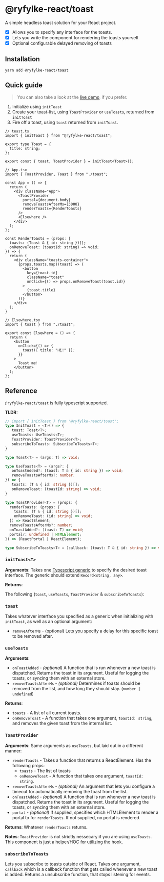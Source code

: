 # @ryfylke-react/toast

A simple headless toast solution for your React project.

- [x] Allows you to specify any interface for the toasts.
- [x] Lets you write the component for rendering the toasts yourself.
- [x] Optional configurable delayed removing of toasts

## Installation

```shell
yarn add @ryfylke-react/toast
```

## Quick guide

> You can also take a look at the [live demo](https://codesandbox.io/s/happy-orla-1hi1k0?file=/src/components/ToastProvider.tsx), if you prefer.

1. Initialize using `initToast`
2. Create your toast-list, using `ToastProvider` or `useToasts`, returned from `initToast`
3. Fire off a toast, using `toast` returned from `initToast`.

```tsx
// toast.ts
import { initToast } from "@ryfylke-react/toast";

export type Toast = {
  title: string;
};

export const { toast, ToastProvider } = initToast<Toast>();
```

```tsx
// App.tsx
import { ToastProvider, Toast } from "./toast";

const App = () => {
  return (
    <div className="App">
      <ToastProvider
        portal={document.body}
        removeToastsAfterMs={3000}
        renderToasts={RenderToasts}
      />
      <Elsewhere />
    </div>
  );
};

const RenderToasts = (props: {
  toasts: (Toast & { id: string })[];
  onRemoveToast: (toastId: string) => void;
}) => {
  return (
    <div className="toasts-container">
      {props.toasts.map((toast) => (
        <button
          key={toast.id}
          className="toast"
          onClick={() => props.onRemoveToast(toast.id)}
        >
          {toast.title}
        </button>
      ))}
    </div>
  );
}
```

```tsx
// Elsewhere.tsx
import { toast } from "./toast";

export const Elsewhere = () => {
  return (
    <button
      onClick={() => {
        toast({ title: "Hi!" });
      }}
    >
      Toast me!
    </button>
  );
};
```

## Reference

`@ryfylke-react/toast` is fully typescript supported. 

**TLDR:**

```typescript
// import { initToast } from "@ryfylke-react/toast";
type InitToast = <T>() => {
   toast: Toast<T>;
   useToasts: UseToasts<T>;
   ToastProvider: ToastProvider<T>;
   subscribeToToasts: SubscribeToToasts<T>;
}

type Toast<T> = (args: T) => void;

type UseToasts<T> = (args?: {
   onToastAdded?: (toast: T & { id: string }) => void;
   removeToastsAfterMs?: number;
}) => {
   toasts: (T & { id: string })[];
   onRemoveToast: (toastId: string) => void;
}

type ToastProvider<T> = (props: {
  renderToasts: (props: {
    toasts: (T & { id: string })[];
    onRemoveToast: (id: string) => void;
  }) => ReactElement;
  removeToastsAfterMs?: number;
  onToastAdded?: (toast: T) => void;
  portal?: undefined | HTMLElement;
}) => (ReactPortal | ReactElement);

type SubscribeToToasts<T> = (callback: (toast: T & { id: string }) => void) => (() => void);
```

### `initToast<T>`

**Arguments**:
Takes one [Typescript generic](https://www.typescriptlang.org/docs/handbook/2/generics.html) to specify the desired toast interface. The generic should extend `Record<string, any>`.

**Returns**:

The following (`toast`, `useToasts`, `ToastProvider` & `subscribeToToasts`):

### `toast`

Takes whatever interface you specified as a generic when initializing with `initToast`, as well as an optional argument:

- `removeAfterMs` - (optional) Lets you specify a delay for this specific toast to be removed after.

### `useToasts`

**Arguments**:

- `onToastAdded` - _(optional)_ A function that is run whenever a new toast is dispatched. Returns the toast in its argument. Useful for logging the toasts, or syncing them with an external store.
- `removeToastsAfterMs` - _(optional)_ Determines if toasts should be removed from the list, and how long they should stay. (`number | undefined`)

**Returns**:

- `toasts` - A list of all current toasts.
- `onRemoveToast` - A function that takes one argument, `toastId: string`, and removes the given toast from the internal list.

### `ToastProvider`

**Arguments**:
Same arguments as `useToasts`, but laid out in a different manner:

- `renderToasts` - Takes a function that returns a ReactElement. Has the following props:
  - `toasts` - The list of toasts
  - `onRemoveToast` - A function that takes one argument, `toastId: string`.
- `removeToastsAfterMs` - _(optional)_ An argument that lets you configure a timeout for automatically removing the toast from the list.
- `onToastAdded` - _(optional)_ A function that is run whenever a new toast is dispatched. Returns the toast in its argument. Useful for logging the toasts, or syncing them with an external store.
- `portal` - _(optional)_ If supplied, specifies which HTMLElement to render a portal to for `renderToasts`. If not supplied, no portal is rendered.

**Returns**: Whatever `renderToasts` returns.

**Notes**: `ToastProvider` is not strictly nessecary if you are using `useToasts`. This component is just a helper/HOC for utilizing the hook.

### `subscribeToToasts`

Lets you subscribe to toasts outside of React. Takes one argument, `callback` which is a callback function that gets called whenever a new toast is added. Returns a unsubscribe function, that stops listening for events.
